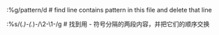 :%g/pattern/d                          # find line contains pattern in this file and delete that line

:%s/\(.*\)-\(.*\)-/\2-\1-/g            # 找到用 - 符号分隔的两段内容，并把它们的顺序交换
